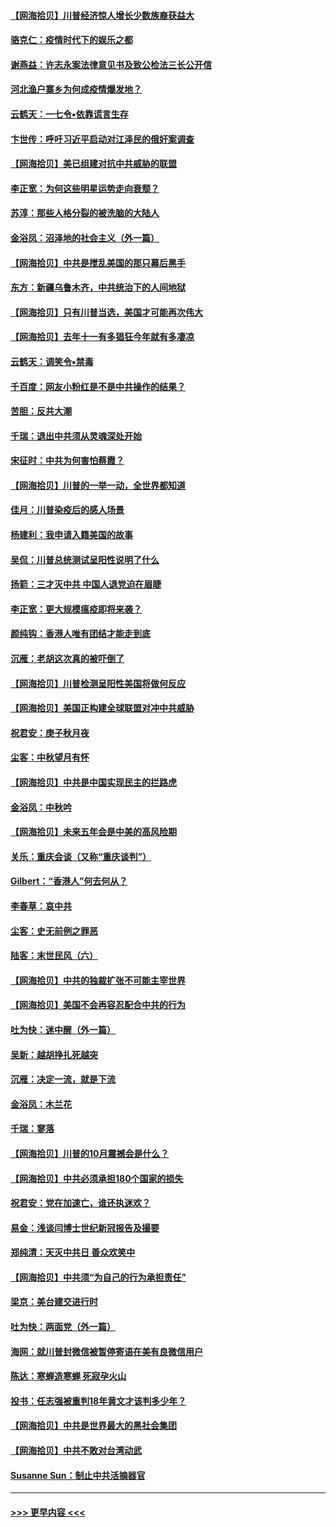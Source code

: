 #### [【网海拾贝】川普经济惊人增长少数族裔获益大](../pages/nsc993/n12471565.md?t=10132351) 
#### [骆克仁：疫情时代下的娱乐之都](../pages/nsc993/n12471312.md?t=10132351) 
#### [谢燕益：许志永案法律意见书及致公检法三长公开信](../pages/nsc993/n12470870.md?t=10132351) 
#### [河北渔户寨乡为何成疫情爆发地？](../pages/nsc993/n12464936.md?t=10132351) 
#### [云鹤天：一七令▪依靠谎言生存](../pages/nsc993/n12470034.md?t=10132351) 
#### [卞世传：呼吁习近平启动对江泽民的俄奸案调查](../pages/nsc993/n12469722.md?t=10132351) 
#### [【网海拾贝】美已组建对抗中共威胁的联盟](../pages/nsc993/n12469018.md?t=10132351) 
#### [李正宽：为何这些明星运势走向衰颓？](../pages/nsc993/n12468730.md?t=10132351) 
#### [苏淳：那些人格分裂的被洗脑的大陆人](../pages/nsc993/n12467858.md?t=10132351) 
#### [金浴凤：沼泽地的社会主义（外一篇）](../pages/nsc993/n12467792.md?t=10132351) 
#### [【网海拾贝】中共是搅乱美国的那只幕后黑手](../pages/nsc993/n12467700.md?t=10132351) 
#### [东方：新疆乌鲁木齐，中共统治下的人间地狱](../pages/nsc993/n12466075.md?t=10132351) 
#### [【网海拾贝】只有川普当选，美国才可能再次伟大](../pages/nsc993/n12466013.md?t=10132351) 
#### [【网海拾贝】去年十一有多猖狂今年就有多凄凉](../pages/nsc993/n12463649.md?t=10132351) 
#### [云鹤天：调笑令▪禁毒](../pages/nsc993/n12462975.md?t=10132351) 
#### [千百度：网友小粉红是不是中共操作的结果？](../pages/nsc993/n12461025.md?t=10132351) 
#### [苦胆：反共大潮](../pages/nsc993/n12459469.md?t=10132351) 
#### [千瑞：退出中共须从灵魂深处开始](../pages/nsc993/n12459437.md?t=10132351) 
#### [宋征时：中共为何害怕蔡霞？](../pages/nsc993/n12459097.md?t=10132351) 
#### [【网海拾贝】川普的一举一动，全世界都知道](../pages/nsc993/n12458825.md?t=10132351) 
#### [佳月：川普染疫后的感人场景](../pages/nsc993/n12456994.md?t=10132351) 
#### [杨建利：我申请入籍美国的故事](../pages/nsc993/n12455635.md?t=10132351) 
#### [吴侃：川普总统测试呈阳性说明了什么](../pages/nsc993/n12451869.md?t=10132351) 
#### [扬箭：三才灭中共 中国人退党迫在眉睫](../pages/nsc993/n12451842.md?t=10132351) 
#### [李正宽：更大规模瘟疫即将来袭？](../pages/nsc993/n12451455.md?t=10132351) 
#### [颜纯钩：香港人唯有团结才能走到底](../pages/nsc993/n12450870.md?t=10132351) 
#### [沉雁：老胡这次真的被吓倒了](../pages/nsc993/n12449796.md?t=10132351) 
#### [【网海拾贝】川普检测呈阳性美国将做何反应](../pages/nsc993/n12449042.md?t=10132351) 
#### [【网海拾贝】美国正构建全球联盟对冲中共威胁](../pages/nsc993/n12446580.md?t=10132351) 
#### [祝君安：庚子秋月夜](../pages/nsc993/n12445870.md?t=10132351) 
#### [尘客：中秋望月有怀](../pages/nsc993/n12444632.md?t=10132351) 
#### [【网海拾贝】中共是中国实现民主的拦路虎](../pages/nsc993/n12443573.md?t=10132351) 
#### [金浴凤：中秋吟](../pages/nsc993/n12441773.md?t=10132351) 
#### [【网海拾贝】未来五年会是中美的高风险期](../pages/nsc993/n12440760.md?t=10132351) 
#### [关乐：重庆会谈（又称“重庆谈判”）](../pages/nsc993/n12437525.md?t=10132351) 
#### [Gilbert：“香港人”何去何从？](../pages/nsc993/n12435894.md?t=10132351) 
#### [李春草：哀中共](../pages/nsc993/n12435874.md?t=10132351) 
#### [尘客：史无前例之罪恶](../pages/nsc993/n12435762.md?t=10132351) 
#### [陆客：末世民风（六）](../pages/nsc993/n12435354.md?t=10132351) 
#### [【网海拾贝】中共的独裁扩张不可能主宰世界](../pages/nsc993/n12435151.md?t=10132351) 
#### [【网海拾贝】美国不会再容忍配合中共的行为](../pages/nsc993/n12433808.md?t=10132351) 
#### [吐为快：迷中醒（外一篇）](../pages/nsc993/n12433585.md?t=10132351) 
#### [吴新：越胡挣扎死越突](../pages/nsc993/n12433562.md?t=10132351) 
#### [沉雁：决定一流，就是下流](../pages/nsc993/n12432128.md?t=10132351) 
#### [金浴凤：木兰花](../pages/nsc993/n12432124.md?t=10132351) 
#### [千瑞：寥落](../pages/nsc993/n12432071.md?t=10132351) 
#### [【网海拾贝】川普的10月震撼会是什么？](../pages/nsc993/n12431624.md?t=10132351) 
#### [【网海拾贝】中共必须承担180个国家的损失](../pages/nsc993/n12428893.md?t=10132351) 
#### [祝君安：党在加速亡，谁还执迷欢？](../pages/nsc993/n12428652.md?t=10132351) 
#### [易金：浅谈闫博士世纪新冠报告及撮要](../pages/nsc993/n12426822.md?t=10132351) 
#### [郑纯清：天灭中共日 善众欢笑中](../pages/nsc993/n12426784.md?t=10132351) 
#### [【网海拾贝】中共须“为自己的行为承担责任”](../pages/nsc993/n12426067.md?t=10132351) 
#### [梁京：美台建交进行时](../pages/nsc993/n12424066.md?t=10132351) 
#### [吐为快：两面党（外一篇）](../pages/nsc993/n12424043.md?t=10132351) 
#### [海网：就川普封微信被暂停寄语在美有良微信用户](../pages/nsc993/n12424021.md?t=10132351) 
#### [陈达：寒蝉造寒蝉 死寂孕火山](../pages/nsc993/n12423958.md?t=10132351) 
#### [投书：任志强被重判18年黄文才该判多少年？](../pages/nsc993/n12423672.md?t=10132351) 
#### [【网海拾贝】中共是世界最大的黑社会集团](../pages/nsc993/n12423543.md?t=10132351) 
#### [【网海拾贝】中共不敢对台湾动武](../pages/nsc993/n12421418.md?t=10132351) 
#### [Susanne Sun：制止中共活摘器官](../pages/nsc993/n12419654.md?t=10132351) 

----
#### [ >>> 更早内容 <<< ](../indexes/nsc993-earlier.md)
